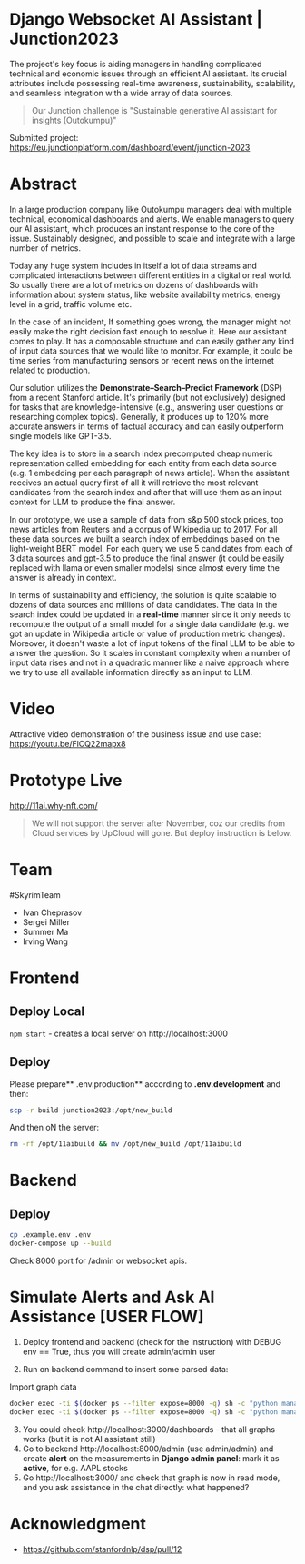 # Django Websocket AI Assistant | Junction2023
The project's key focus is aiding managers in handling complicated technical and economic issues through an efficient AI assistant. Its crucial attributes include possessing real-time awareness, sustainability, scalability, and seamless integration with a wide array of data sources.

> Our Junction challenge is "Sustainable generative AI assistant for insights (Outokumpu)"

Submitted project: https://eu.junctionplatform.com/dashboard/event/junction-2023

# Abstract
In a large production company like Outokumpu managers deal with multiple technical, economical dashboards and alerts. We enable managers to query our AI assistant, which produces an instant response to the core of the issue. Sustainably designed, and possible to scale and integrate with a large number of metrics.

Today any huge system includes in itself a lot of data streams and complicated interactions between different entities in a digital or real world. So usually there are a lot of metrics on dozens of dashboards with information about system status, like website availability metrics, energy level in a grid, traffic volume etc.

In the case of an incident, If something goes wrong, the manager might not easily make the right decision fast enough to resolve it. Here our assistant comes to play. It has a composable structure and can easily gather any kind of input data sources that we would like to monitor. For example, it could be time series from manufacturing sensors or recent news on the internet related to production.

Our solution utilizes the **Demonstrate–Search–Predict Framework** (DSP) from a recent Stanford article. It's primarily (but not exclusively) designed for tasks that are knowledge-intensive (e.g., answering user questions or researching complex topics). Generally, it produces up to 120% more accurate answers in terms of factual accuracy and can easily outperform single models like GPT-3.5.

The key idea is to store in a search index precomputed cheap numeric representation called embedding for each entity from each data source (e.g. 1 embedding per each paragraph of news article). When the assistant receives an actual query first of all it will retrieve the most relevant candidates from the search index and after that will use them as an input context for LLM to produce the final answer.

In our prototype, we use a sample of data from s&p 500 stock prices, top news articles from Reuters and a corpus of Wikipedia up to 2017. For all these data sources we built a search index of embeddings based on the light-weight BERT model. For each query we use 5 candidates from each of 3 data sources and gpt-3.5 to produce the final answer (it could be easily replaced with llama or even smaller models) since almost every time the answer is already in context.

In terms of sustainability and efficiency, the solution is quite scalable to dozens of data sources and millions of data candidates. The data in the search index could be updated in a **real-time** manner since it only needs to recompute the output of a small model for a single data candidate (e.g. we got an update in Wikipedia article or value of production metric changes). Moreover, it doesn't waste a lot of input tokens of the final LLM to be able to answer the question. So it scales in constant complexity when a number of input data rises and not in a quadratic manner like a naive approach where we try to use all available information directly as an input to LLM.

# Video
Attractive video demonstration of the business issue and use case: https://youtu.be/FlCQ22mapx8

# Prototype Live
http://11ai.why-nft.com/

> We will not support the server after November, coz our credits from Cloud services by UpCloud will gone. But deploy instruction is below.

# Team
#SkyrimTeam

- Ivan Cheprasov
- Sergei Miller
- Summer Ma
- Irving Wang

# Frontend
## Deploy Local
`npm start` - creates a local server on http://localhost:3000


## Deploy
Please prepare** .env.production** according to **.env.development** and then:

```bash
scp -r build junction2023:/opt/new_build
```

And then oN the server:
```bash
rm -rf /opt/11aibuild && mv /opt/new_build /opt/11aibuild
```

# Backend
## Deploy

```bash
cp .example.env .env
docker-compose up --build
```

Check 8000 port for /admin or websocket apis.

# Simulate Alerts and Ask AI Assistance [USER FLOW]
1. Deploy frontend and backend (check for the instruction) with DEBUG env == True, thus you will create admin/admin user

2. Run on backend command to insert some parsed data:

Import graph data 
```bash
docker exec -ti $(docker ps --filter expose=8000 -q) sh -c "python manage.py import_json_data"
docker exec -ti $(docker ps --filter expose=8000 -q) sh -c "python manage.py create_disabled_alerts"
```

3. You could check http://localhost:3000/dashboards - that all graphs works (but it is not AI assistant still)
4. Go to backend http://localhost:8000/admin (use admin/admin) and create **alert** on the measurements in **Django admin panel**: mark it as **active**, for e.g. AAPL stocks
5. Go http://localhost:3000/ and check that graph is now in read mode, and you ask assistance in the chat directly: what happened?

# Acknowledgment
- https://github.com/stanfordnlp/dsp/pull/12
